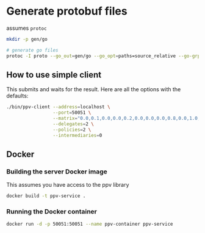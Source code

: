 
# Generate protobuf files

assumes `protoc`

```bash
mkdir -p gen/go

# generate go files
protoc -I proto --go_out=gen/go --go_opt=paths=source_relative --go-grpc_out=gen/go --go-grpc_opt=paths=source_relative proto/v1/ppv.proto
```

## How to use simple client

This submits and waits for the result. Here are all the options with the defaults:

```bash
./bin/ppv-client --address=localhost \
                 --port=50051 \
                 --matrix="0.0,0.1,0.0,0.0,0.2,0.0,0.0,0.0,0.8,0.0,1.0,0.0,0.0,0.9,0.0,1.0" \
                 --delegates=2 \
                 --policies=2 \
                 --intermediaries=0
```

## Docker 

### Building the server Docker image

This assumes you have access to the ppv library

```bash
docker build -t ppv-service .
```

### Running the Docker container

```bash
docker run -d -p 50051:50051 --name ppv-container ppv-service
```
